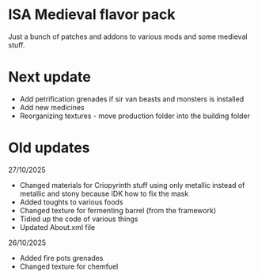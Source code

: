# ISA Medieval flavor pack

Just a bunch of patches and addons to various mods and some medieval stuff.

# Next update

- Add petrification grenades if sir van beasts and monsters is installed
- Add new medicines
- Reorganizing textures - move production folder into the building folder

# Old updates

27/10/2025
- Changed materials for Criopyrinth stuff using only metallic instead of metallic and stony because IDK how to fix the mask
- Added toughts to various foods
- Changed texture for fermenting barrel (from the framework)
- Tidied up the code of various things
- Updated About.xml file

26/10/2025
- Added fire pots grenades
- Changed texture for chemfuel

